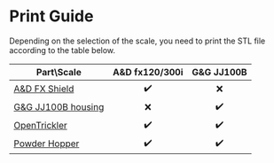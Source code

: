 #  Print Guide

Depending on the selection of the scale, you need to print the STL file according to the table below. 

| Part\Scale                                   | A&D fx120/300i | G&G JJ100B |
| -------------------------------------------- |:--------------:|:----------:|
| [A&D FX Shield](A&D%20FX%20Shield)           | ✔️             | ❌          |
| [G&G JJ100B housing](G&G%20JJ100B%20housing) | ❌              | ✔️         |
| [OpenTrickler](OpenTrickler)                 | ✔️             | ✔️         |
| [Powder Hopper](Powder%20Hopper)             | ✔️             | ✔️         |



